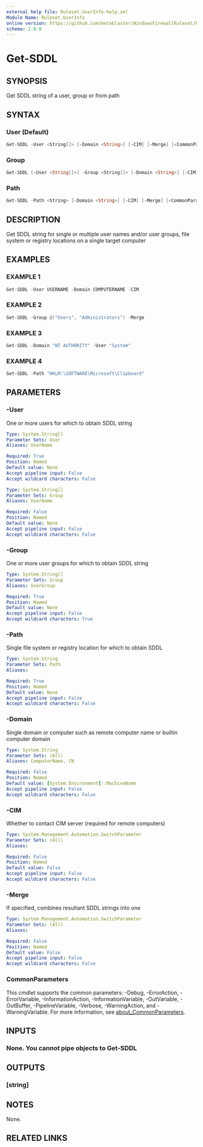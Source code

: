 ```yaml
---
external help file: Ruleset.UserInfo-help.xml
Module Name: Ruleset.UserInfo
online version: https://github.com/metablaster/WindowsFirewallRuleset/blob/master/Modules/Ruleset.UserInfo/Help/en-US/Get-SDDL.md
schema: 2.0.0
---
```


# Get-SDDL

## SYNOPSIS

Get SDDL string of a user, group or from path

## SYNTAX

### User (Default)

```powershell
Get-SDDL -User <String[]> [-Domain <String>] [-CIM] [-Merge] [<CommonParameters>]
```

### Group

```powershell
Get-SDDL [-User <String[]>] -Group <String[]> [-Domain <String>] [-CIM] [-Merge] [<CommonParameters>]
```

### Path

```powershell
Get-SDDL -Path <String> [-Domain <String>] [-CIM] [-Merge] [<CommonParameters>]
```

## DESCRIPTION

Get SDDL string for single or multiple user names and/or user groups, file system or registry
locations on a single target computer

## EXAMPLES

### EXAMPLE 1

```powershell
Get-SDDL -User USERNAME -Domain COMPUTERNAME -CIM
```

### EXAMPLE 2

```powershell
Get-SDDL -Group @("Users", "Administrators") -Merge
```

### EXAMPLE 3

```powershell
Get-SDDL -Domain "NT AUTHORITY" -User "System"
```

### EXAMPLE 4

```powershell
Get-SDDL -Path "HKLM:\SOFTWARE\Microsoft\Clipboard"
```

## PARAMETERS

### -User

One or more users for which to obtain SDDL string

```yaml
Type: System.String[]
Parameter Sets: User
Aliases: UserName

Required: True
Position: Named
Default value: None
Accept pipeline input: False
Accept wildcard characters: False
```

```yaml
Type: System.String[]
Parameter Sets: Group
Aliases: UserName

Required: False
Position: Named
Default value: None
Accept pipeline input: False
Accept wildcard characters: False
```

### -Group

One or more user groups for which to obtain SDDL string

```yaml
Type: System.String[]
Parameter Sets: Group
Aliases: UserGroup

Required: True
Position: Named
Default value: None
Accept pipeline input: False
Accept wildcard characters: True
```

### -Path

Single file system or registry location for which to obtain SDDL

```yaml
Type: System.String
Parameter Sets: Path
Aliases:

Required: True
Position: Named
Default value: None
Accept pipeline input: False
Accept wildcard characters: False
```

### -Domain

Single domain or computer such as remote computer name or builtin computer domain

```yaml
Type: System.String
Parameter Sets: (All)
Aliases: ComputerName, CN

Required: False
Position: Named
Default value: [System.Environment]::MachineName
Accept pipeline input: False
Accept wildcard characters: False
```

### -CIM

Whether to contact CIM server (required for remote computers)

```yaml
Type: System.Management.Automation.SwitchParameter
Parameter Sets: (All)
Aliases:

Required: False
Position: Named
Default value: False
Accept pipeline input: False
Accept wildcard characters: False
```

### -Merge

If specified, combines resultant SDDL strings into one

```yaml
Type: System.Management.Automation.SwitchParameter
Parameter Sets: (All)
Aliases:

Required: False
Position: Named
Default value: False
Accept pipeline input: False
Accept wildcard characters: False
```

### CommonParameters

This cmdlet supports the common parameters: -Debug, -ErrorAction, -ErrorVariable, -InformationAction, -InformationVariable, -OutVariable, -OutBuffer, -PipelineVariable, -Verbose, -WarningAction, and -WarningVariable. For more information, see [about_CommonParameters](http://go.microsoft.com/fwlink/?LinkID=113216).

## INPUTS

### None. You cannot pipe objects to Get-SDDL

## OUTPUTS

### [string]

## NOTES

None.

## RELATED LINKS
